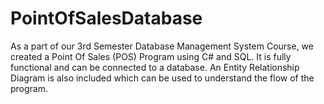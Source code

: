 # PointOfSalesDatabase
As a part of our 3rd Semester Database Management System Course, we created a Point Of Sales (POS) Program using C# and SQL. It is fully functional and can be connected to a database. An Entity Relationship Diagram
is also included which can be used to understand the flow of the program.
